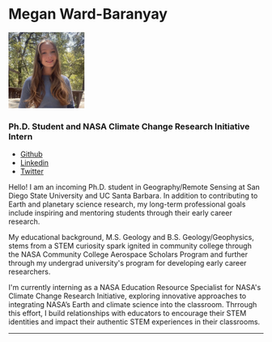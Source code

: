 # Megan Ward-Baranyay
<img src="/img/profile.jpeg" width="150" height="150">

### Ph.D. Student and NASA Climate Change Research Initiative Intern

* [Github](https://github.com/MeganWardBaranyay)
* [Linkedin](https://www.linkedin.com/in/mwardbaranyay/)
* [Twitter](https://twitter.com/MeganKaily)

Hello! I am an incoming Ph.D. student in Geography/Remote Sensing at San Diego State University and UC Santa Barbara. In addition to contributing to Earth and planetary science research, my long-term professional goals include inspiring and mentoring students through their early career research.

My educational background, M.S. Geology and B.S. Geology/Geophysics, stems from a STEM curiosity spark ignited in community college through the NASA Community College Aerospace Scholars Program and further through my undergrad university's program for developing early career researchers.

I'm currently interning as a NASA Education Resource Specialist for NASA's Climate Change Research Initiative, exploring innovative approaches to integrating NASA’s Earth and climate science into the classroom. Thrrough this effort, I build relationships with educators to encourage their STEM identities and impact their authentic STEM experiences in their classrooms.

***
